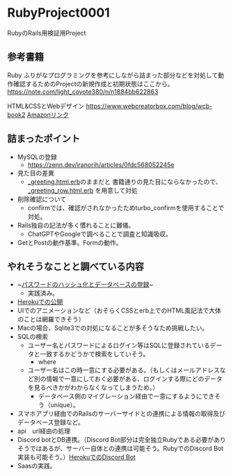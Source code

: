 # RubyProject0001
RubyのRails用検証用Project

## 参考書籍
Ruby ふりがなプログラミングを参考にしながら詰まった部分などを対処して動作確認するためのProjectの新規作成と初期状態はここから。
https://note.com/light_coyote380/n/n1884bb622863

HTML&CSSとWebデザイン
https://www.webcreatorbox.com/blog/wcb-book2 [Amazonリンク](
https://www.amazon.co.jp/【Amazon-co-jp-限定】ほんの一手間で劇的に変わるHTML-CSSとWebデザイン実践講座-DL特典-チートシート/dp/4815606145)

## 詰まったポイント
- MySQLの登録
  - https://zenn.dev/iranorih/articles/0fdc568052245e
- 見た目の差異
  - [_greeting.html.erb](app/views/greetings/_greeting.html.erb)のままだと
  書籍通りの見た目にならなかったので、[_greeting_row.html.erb](app/views/greetings/_greeting_row.html.erb)
  を用意して対処
- 削除確認について
  - confirmでは、確認がされなかったためturbo_confirmを使用することで対処。
- Rails独自の記法が多く慣れることに難儀。
  - ChatGPTやGoogleで調べることで調査と知識吸収。
- GetとPostの動作基準。Formの動作。

## やれそうなことと調べている内容
- ~[パスワードのハッシュ化とデータベースの登録](https://qiita.com/ryosuketter/items/805452b7e6bf9637cb57)~
  - 実践済み。
- [Herokuでの公開](https://www.sejuku.net/blog/8178)
- UIでのアニメーションなど（おそらくCSSとerb上でのHTML風記法で大体のことは網羅できそう）
- Macの場合、Sqlite3での対処になることが多そうなため挑戦したい。
- SQLの検索
  - ユーザー名とパスワードによるログイン等はSQLに登録されているデータと一致するかどうかで検索をしていそう。
    - where
  - ユーザー名はこの時一意にする必要がある。（もしくはメールアドレスなど別の情報で一意にしておく必要がある、ログインする際にどのデータを見るべきかがわからなくなってしまうため。）
    - データベース側のマイグレーション経由で一意にするようにできそう（unique）。
- スマホアプリ経由でのRailsのサーバーサイドとの連携による情報の取得及びデータベース登録など。
- api　url経由の処理
- Discord botとDB連携。（Discord Bot部分は完全独立Rubyである必要がありそうではあるが、サーバー自体との連携は可能そう。RubyでのDiscord Bot実装も可能そう。）[HerokuでのDiscord Bot](https://mssp160.netlify.app/2021-07/d1)
- Saasの実践。